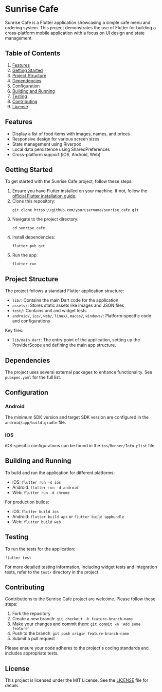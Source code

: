 # Sunrise Cafe

Sunrise Cafe is a Flutter application showcasing a simple cafe menu and ordering system. This project demonstrates the use of Flutter for building a cross-platform mobile application with a focus on UI design and state management.

## Table of Contents

1. [Features](#features)
2. [Getting Started](#getting-started)
3. [Project Structure](#project-structure)
4. [Dependencies](#dependencies)
5. [Configuration](#configuration)
6. [Building and Running](#building-and-running)
7. [Testing](#testing)
8. [Contributing](#contributing)
9. [License](#license)

## Features

- Display a list of food items with images, names, and prices
- Responsive design for various screen sizes
- State management using Riverpod
- Local data persistence using SharedPreferences
- Cross-platform support (iOS, Android, Web)

## Getting Started

To get started with the Sunrise Cafe project, follow these steps:

1. Ensure you have Flutter installed on your machine. If not, follow the [official Flutter installation guide](https://flutter.dev/docs/get-started/install).
2. Clone this repository:
   ```
   git clone https://github.com/yourusername/sunrise_cafe.git
   ```
3. Navigate to the project directory:
   ```
   cd sunrise_cafe
   ```
4. Install dependencies:
   ```
   flutter pub get
   ```
5. Run the app:
   ```
   flutter run
   ```

## Project Structure

The project follows a standard Flutter application structure:

- `lib/`: Contains the main Dart code for the application
- `assets/`: Stores static assets like images and JSON files
- `test/`: Contains unit and widget tests
- `android/`, `ios/`, `web/`, `linux/`, `macos/`, `windows/`: Platform-specific code and configurations

Key files:

- `lib/main.dart`: The entry point of the application, setting up the ProviderScope and defining the main app structure.

## Dependencies

The project uses several external packages to enhance functionality. See `pubspec.yaml` for the full list.

## Configuration

### Android

The minimum SDK version and target SDK version are configured in the `android/app/build.gradle` file.

### iOS

iOS-specific configurations can be found in the `ios/Runner/Info.plist` file.

## Building and Running

To build and run the application for different platforms:

- iOS: `flutter run -d ios`
- Android: `flutter run -d android`
- Web: `flutter run -d chrome`

For production builds:

- iOS: `flutter build ios`
- Android: `flutter build apk` or `flutter build appbundle`
- Web: `flutter build web`

## Testing

To run the tests for the application:

```
flutter test
```

For more detailed testing information, including widget tests and integration tests, refer to the `test/` directory in the project.

## Contributing

Contributions to the Sunrise Cafe project are welcome. Please follow these steps:

1. Fork the repository
2. Create a new branch: `git checkout -b feature-branch-name`
3. Make your changes and commit them: `git commit -m 'Add some feature'`
4. Push to the branch: `git push origin feature-branch-name`
5. Submit a pull request

Please ensure your code adheres to the project's coding standards and includes appropriate tests.

## License

This project is licensed under the MIT License. See the [LICENSE](LICENSE) file for details.
